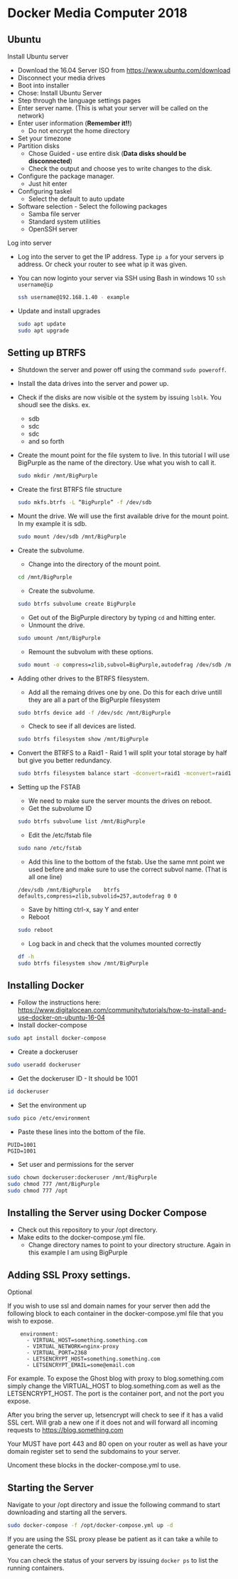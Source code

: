 # Docker Media Computer 2018

## Ubuntu

Install Ubuntu server

* Download the 16.04 Server ISO from https://www.ubuntu.com/download
* Disconnect your media drives
* Boot into installer
* Chose: Install Ubuntu Server
* Step through the language settings pages
* Enter server name. (This is what your server will be called on the network)
* Enter user information (**Remember it!!**)
    * Do not encrypt the home directory
* Set your timezone
* Partition disks
    * Chose Guided - use entire disk (**Data disks should be disconnected**)
    * Check the output and choose yes to write changes to the disk.
* Configure the package manager.
    * Just hit enter
* Configuring taskel
    * Select the default to auto update
* Software selection - Select the following packages
    * Samba file server
    * Standard system utilities
    * OpenSSH server

Log into server

* Log into the server to get the IP address. Type `ip a` for your servers ip address. Or check your router to see what ip it was given.

* You can now loginto your server via SSH using Bash in windows 10 `ssh username@ip`

    ```bash
    ssh username@192.168.1.40 - example
    ```

* Update and install upgrades

    ```bash
    sudo apt update
    sudo apt upgrade
    ```

## Setting up BTRFS

* Shutdown the server and power off using the command `sudo poweroff`. 
* Install the data drives into the server and power up.
* Check if the disks are now visible ot the system by issuing `lsblk`. You shoudl see the disks. ex.
    * sdb
    * sdc
    * sdc
    * and so forth
* Create the mount point for the file system to live. In this tutorial I will use BigPurple as the name of the directory. Use what you wish to call it.

    ```bash
    sudo mkdir /mnt/BigPurple
    ```
* Create the first BTRFS file structure

    ```bash
    sudo mkfs.btrfs -L “BigPurple” -f /dev/sdb
    ```
* Mount the drive. We will use the first available drive for the mount point. In my example it is sdb.

    ```bash
    sudo mount /dev/sdb /mnt/BigPurple
    ```
* Create the subvolume.
    * Change into the directory of the mount point.
    ```bash
    cd /mnt/BigPurple
    ```
    * Create the subvolume.
    ```bash
    sudo btrfs subvolume create BigPurple
    ```
    * Get out of the BigPurple directory by typing ``cd`` and hitting enter.
    * Unmount the drive.
    ```bash
    sudo umount /mnt/BigPurple
    ```
    * Remount the subvolum with these options.
    ```bash
    sudo mount -o compress=zlib,subvol=BigPurple,autodefrag /dev/sdb /mnt/BigPurple
    ```
* Adding other drives to the BTRFS filesystem.
    * Add all the remaing drives one by one. Do this for each drive untill they are all a part of the BigPurple filesystem
    ```bash
    sudo btrfs device add -f /dev/sdc /mnt/BigPurple
    ```
    * Check to see if all devices are listed.
    ```bash
    sudo btrfs filesystem show /mnt/BigPurple
    ```
* Convert the BTRFS to a Raid1 - Raid 1 will split your total storage by half but give you better redundancy.
    ```bash
    sudo btrfs filesystem balance start -dconvert=raid1 -mconvert=raid1 /mnt/BigPurple
    ```
* Setting up the FSTAB
    * We need to make sure the server mounts the drives on reboot.
    * Get the subvolume ID
    ```bash
    sudo btrfs subvolume list /mnt/BigPurple
    ```
    * Edit the /etc/fstab file
    ```bash
    sudo nano /etc/fstab
    ```
    * Add this line to the bottom of the fstab. Use the same mnt point we used before and make sure to use the correct subvol name. (That is all one line)
    ```
    /dev/sdb /mnt/BigPurple    btrfs  defaults,compress=zlib,subvolid=257,autodefrag 0 0
    ```
    * Save by hitting ctrl-x, say Y and enter
    * Reboot
    ```bash
    sudo reboot
    ```
    * Log back in and check that the volumes mounted correctly
    ```bash
    df -h
    sudo btrfs filesystem show /mnt/BigPurple
    ```
## Installing Docker

* Follow the instructions here: https://www.digitalocean.com/community/tutorials/how-to-install-and-use-docker-on-ubuntu-16-04
* Install docker-compose
```bash
sudo apt install docker-compose
```
* Create a dockeruser
```bash
sudo useradd dockeruser
```
* Get the dockeruser ID - It should be 1001
```bash
id dockeruser
```
* Set the environment up

```bash
sudo pico /etc/environment
```
* Paste these lines into the bottom of the file.
```
PUID=1001
PGID=1001
```
* Set user and permissions for the server
```bash
sudo chown dockeruser:dockeruser /mnt/BigPurple
sudo chmod 777 /mnt/BigPurple
sudo chmod 777 /opt
```

## Installing the Server using Docker Compose

* Check out this repository to your /opt directory.
* Make edits to the docker-compose.yml file.
    * Change directory names to point to your directory structure. Again in this example I am using BigPurple
    
## Adding SSL Proxy settings.

Optional

If you wish to use ssl and domain names for your server then add the following block to each container in the docker-compose.yml file that you wish to expose.

```
    environment:
      - VIRTUAL_HOST=something.something.com
      - VIRTUAL_NETWORK=nginx-proxy
      - VIRTUAL_PORT=2368
      - LETSENCRYPT_HOST=something.something.com
      - LETSENCRYPT_EMAIL=some@email.com
```

For example. To expose the Ghost blog with proxy to blog.something.com simply change the VIRTUAL_HOST to blog.something.com as well as the LETSENCRYPT_HOST.  The port is the container port, and not the port you expose.

After you bring the server up, letsencrypt will check to see if it has a valid SSL cert. Will grab a new one if it does not and will forward all incoming requests to https://blog.something.com  

Your MUST have port 443 and 80 open on your router as well as have your domain register set to send the subdomains to your server.

Uncoment these blocks in the docker-compose.yml to use.


## Starting the Server

Navigate to your /opt directory and issue the following command to start downloading and starting all the servers.

```bash
sudo docker-compose -f /opt/docker-compose.yml up -d
```
If you are using the SSL proxy please be patient as it can take a while to generate the certs. 

You can check the status of your servers by issuing `docker ps` to list the running containers.



